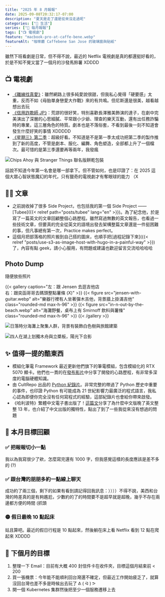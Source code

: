 ```yaml
---
title: "2025 年 8 月報報"
date: 2025-09-08T20:32:17-07:00
description: "夏天是走了還是從來沒走過呢"
categories: ["🍫 生活"]
series: ["📰 每月報報"]
tags: ["📺 電視劇"]
feature: "macbook-pro-at-caffe-bene.webp"
featureAlt: "咖啡廳 Caffebene San Jose 的玻璃窗與貼紙"
---
```


雖然下班看劇是日常，但不得不說，最近的 Netflix 電視劇是真的都還挺好看的，於是不知不覺又當了一個月的沙發馬鈴薯 XDDDD

## 📺 電視劇

- [《離線找真愛》](https://www.netflix.com/title/81669953)：雖然網路上很多純愛說很甜，但我私心覺得「硬要感」太重，反而不如《母胎單身戀愛大作戰》來的有共鳴。但尼斯還是很美，越看越想出去玩
- [《信用詐欺師 JP》](https://www.netflix.com/title/81947279)：荒謬的很好笑，特別喜歡長澤雅美飾演的達子，在劇中完美演出了深層的心思細膩、平常跟小少爺、理查的樂天互動，還有出任務詐騙時的專業，這三層角色的特質。劇本也是不落俗套，不看到最後一刻不知道會發生什麼好笑的事情 XDDDDD
- [《星期三》第二季](https://www.netflix.com/title/81231974)：超級好看。不知道是不是第一季太成功把第二季的製作推到了新的高度，不管是劇本、服化、編舞、角色塑造，全部都上升了一個檔次。最可惜的是第三季還要再等兩年，我發瘋

![Chips Ahoy 與 Stranger Things 聯名版餅乾包裝](chips-ahoy-stranger-things.webp "啊沒事，《怪奇物語》第五季年底要上了")

話說不知道今年第一名會是哪一部拿下。但不管如何，也是印證了：在 2025 這個大眾心智狀態魔幻的年代，只有獵奇的電視劇才有奪眼球的能力 （X

## ✍🏻 文章

- 之前說收掉了很多 Side Project，也包括我的第一個 Side Project —— [Tubee]({{< relref path="posts/tubee" lang="en" >}})。為了紀念他，於是寫了一篇英文的文章回顧整個心路歷程。雖然寫過無數的英文報告，也看過一些技術文章，但要真的完全從英文的語境出發去架構整篇文章還是一件挺困難的事，但凡事總有第一次，Practice makes perfect。
- 這個月把部落格的照片搬到自己搭的圖床，也順手把[過程記錄下來]({{< relref "posts/use-s3-as-image-host-with-hugo-in-a-painful-way" >}})了，內容有點 geek，請小心服用，有問題或建議也歡迎留言交流哈哈哈哈

## Photo Dump

隨便放些照片

{{< gallery caption="左：跟 Jensen 去逛吉他店<br/>右：跟奕函哥哥去碼頭整點薯條 (X)" >}}
    {{< figure
        src="jensen-with-guitar.webp"
        alt="樂器行裡有人坐著彈木吉他，背景牆上掛滿吉他"
        class="rounded-md max-h-96"
    >}}
    {{< figure
        src="in-n-out-by-the-beach.webp"
        alt="海灘野餐，桌布上有 Smirnoff 飲料與薯條"
        class="rounded-md max-h-96"
    >}}
{{< /gallery >}}

![日落時分海灘上聚集人群，背景有裝飾白色樹與旅館建築](piano-by-the-beach.webp "整完薯條躺在海灘上聽鋼琴演奏，真桑")

![四人在湖上划獨木舟與立槳板，陽光下合影](kayak-at-vasona-lake.webp "去 Vasona Lake 划船！在中興上的划船課總算有點用 (?)")

## ✨ 值得一提的酷東西

- 模組化筆電 Framework 最近更新他們旗下的筆電模組，包含模組化的 RTX 5070 顯卡。他們也一貫的在[發布影片](https://youtu.be/OZRG7Og61mw)中分享了開發的心路歷程，有非常多深度的電腦硬體知識。
- 由 CultRepo 出品的 [Python 紀錄片](https://youtu.be/GfH4QL4VqJ0)。非常完整的帶過了 Python 歷史中重要的事件，也印證 Python 有可能成為 21 世紀影響力最廣泛的程式語言，我私心認為即便你完全沒有任何寫程式的經驗，這部紀錄片也會給你帶來啟發。
- 《哈利波特》繁體中文電子書出版了！[這篇文](https://okapi.books.com.tw/article/18977)分享了為什麼中文版晚了英文整整 13 年，也介紹了中文出版的獨特性，點出了到了一些我從來沒有想過的問題

## 🎯 本月目標回顧

### ✅ 把報報切小一點

我以為我寫很少了欸，怎麼寫完還有 1000 字，但我感覺這樣的長度應該是差不多的 (?)

### ✅ 跟台灣的朋朋多約一點線上聊天

成功約了兩三個，剩下的如果有看到請記得回我訊息：））））不得不說，美西和台灣的時差真的是有夠尷尬，少數約的了的時間要不是超早就是超晚，幾乎不存在兩邊都方便的時間 (抓頭

### 🟡 假日最晚 10 點起床

姑且算吧。最近的假日行程是 10 點起來，然後躺在床上看 Netflix 看到 12 點在爬起來 XDDDD

## 🎯 下個月的目標

1. 整理一下 Email：目前有大概 400 封信件卡在收件夾，目標這個月結束前 < 200
2. 買一張機票：今年能不能順利回台灣還不確定，但最近工作開始疲乏了，就算沒回台灣也差不多是時候出去玩了 ᕕ ( ᐛ ) ᕗ
3. 開一個 Kubernetes 集群然後把至少一個服務遷移上去
